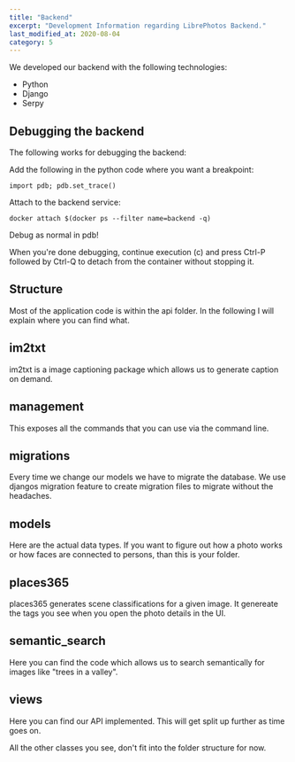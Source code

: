 ```yaml
---
title: "Backend"
excerpt: "Development Information regarding LibrePhotos Backend."
last_modified_at: 2020-08-04
category: 5
---
```

We developed our backend with the following technologies:
- Python
- Django
- Serpy

## Debugging the backend

The following works for debugging the backend:

Add the following in the python code where you want a breakpoint:
```
import pdb; pdb.set_trace()
```

Attach to the backend service:
```
docker attach $(docker ps --filter name=backend -q)
```

Debug as normal in pdb! 

When you're done debugging, continue execution (c) and press Ctrl-P followed by Ctrl-Q to detach from the container without stopping it.

## Structure
Most of the application code is within the api folder. In the following I will explain where you can find what.

## im2txt
im2txt is a image captioning package which allows us to generate caption on demand.

## management
This exposes all the commands that you can use via the command line.

## migrations
Every time we change our models we have to migrate the database. We use djangos migration feature to create migration files to migrate without the headaches.

## models
Here are the actual data types. If you want to figure out how a photo works or how faces are connected to persons, than this is your folder.

## places365
places365 generates scene classifications for a given image. It genereate the tags you see when you open the photo details in the UI.

## semantic_search
Here you can find the code which allows us to search semantically for images like "trees in a valley".

## views
Here you can find our API implemented. This will get split up further as time goes on.

All the other classes you see, don't fit into the folder structure for now.

